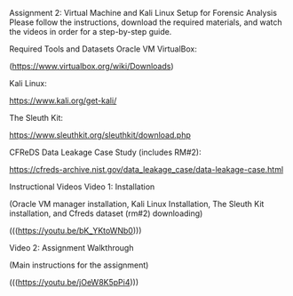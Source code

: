 Assignment 2: Virtual Machine and Kali Linux Setup for Forensic Analysis
Please follow the instructions, download the required materials, and watch the videos in order for a step-by-step guide.

Required Tools and Datasets
Oracle VM VirtualBox:

(https://www.virtualbox.org/wiki/Downloads)

Kali Linux:

https://www.kali.org/get-kali/

The Sleuth Kit:

https://www.sleuthkit.org/sleuthkit/download.php    

CFReDS Data Leakage Case Study (includes RM#2):

https://cfreds-archive.nist.gov/data_leakage_case/data-leakage-case.html    

Instructional Videos
Video 1: Installation

(Oracle VM manager installation, Kali Linux Installation, The Sleuth Kit installation, and Cfreds dataset (rm#2) downloading)

(((https://youtu.be/bK_YKtoWNb0)))

Video 2: Assignment Walkthrough

(Main instructions for the assignment)

(((https://youtu.be/jOeW8K5pPi4)))
